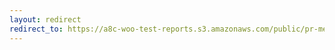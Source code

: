 ```yaml
---
layout: redirect
redirect_to: https://a8c-woo-test-reports.s3.amazonaws.com/public/pr-merge/40092/api/index.html
---
```

